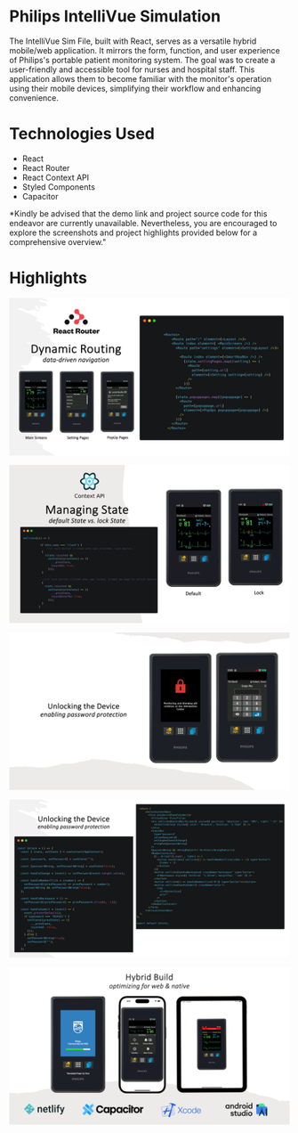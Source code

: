 <!-- # philips-intellivue -->

# Philips IntelliVue Simulation 

The IntelliVue Sim File, built with React, serves as a versatile hybrid mobile/web application. It mirrors the form, function, and user experience of Philips's portable patient monitoring system. The goal was to create a user-friendly and accessible tool for nurses and hospital staff. This application allows them to become familiar with the monitor's operation using their mobile devices, simplifying their workflow and enhancing convenience.

# Technologies Used
- React
- React Router
- React Context API
- Styled Components
- Capacitor


*Kindly be advised that the demo link and project source code for this endeavor are currently unavailable. Nevertheless, you are encouraged to explore the screenshots and project highlights provided below for a comprehensive overview."

# Highlights 

![alt text](/images/react-router.png)

![alt text](/images/state-management.png)

![alt text](/images/pword-protection1.png)

![alt text](/images/pword-protection2.png)

![alt text](/images/hybrid-build.png)



